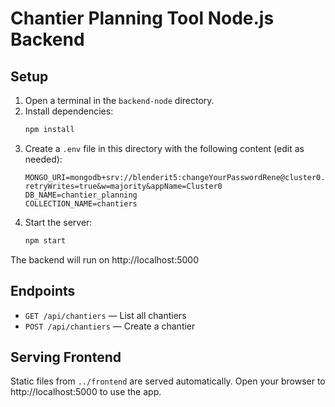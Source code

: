 # Chantier Planning Tool Node.js Backend

## Setup

1. Open a terminal in the `backend-node` directory.
2. Install dependencies:
   ```sh
   npm install
   ```
3. Create a `.env` file in this directory with the following content (edit as needed):
   ```env
   MONGO_URI=mongodb+srv://blenderit5:changeYourPasswordRene@cluster0.he8t5.mongodb.net/?retryWrites=true&w=majority&appName=Cluster0
   DB_NAME=chantier_planning
   COLLECTION_NAME=chantiers
   ```
4. Start the server:
   ```sh
   npm start
   ```

The backend will run on http://localhost:5000

## Endpoints
- `GET /api/chantiers` — List all chantiers
- `POST /api/chantiers` — Create a chantier

## Serving Frontend
Static files from `../frontend` are served automatically. Open your browser to http://localhost:5000 to use the app. 
